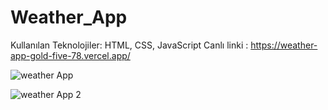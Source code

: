 # Weather_App
Kullanılan Teknolojiler: HTML, CSS, JavaScript
Canlı linki : https://weather-app-gold-five-78.vercel.app/


![weather App](https://github.com/omerfaruksen/Weather_App/assets/109878350/835fadd7-06cd-47e3-a14a-9949ddc011d2)

![weather App 2](https://github.com/omerfaruksen/Weather_App/assets/109878350/3536c72b-29d7-4b7e-b120-5ecc031a6400)
